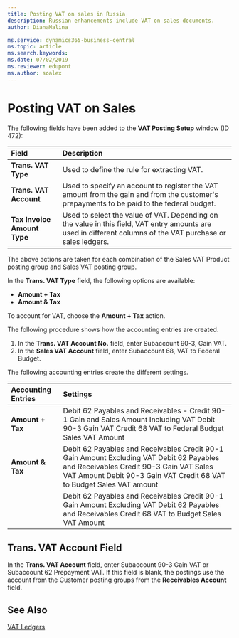 ```yaml
---
title: Posting VAT on sales in Russia
description: Russian enhancements include VAT on sales documents.
author: DianaMalina

ms.service: dynamics365-business-central
ms.topic: article
ms.search.keywords:
ms.date: 07/02/2019
ms.reviewer: edupont
ms.author: soalex
---
```


# Posting VAT on Sales

The following fields have been added to the **VAT Posting Setup** window (ID 472):

| Field                       | Description                                                  |
| :-------------------------- | :----------------------------------------------------------- |
| **Trans. VAT Type**         | Used to define the rule for extracting VAT.                  |
| **Trans. VAT Account**      | Used to specify an account to register the VAT amount from the gain and from the customer's prepayments to be paid to the federal budget. |
| **Tax Invoice Amount Type** | Used to select the value of VAT. Depending on the value in this field, VAT entry amounts are used in different columns of the VAT purchase or sales ledgers. |

The above actions are taken for each combination of the Sales VAT Product posting group and Sales VAT posting group. 

In the **Trans. VAT Type** field, the following options are available:

- **Amount + Tax**
- **Amount & Tax**

To account for VAT, choose the **Amount + Tax** action.

The following procedure shows how the accounting entries are created.

1. In the **Trans. VAT Account No.** field, enter Subaccount 90-3, Gain VAT.
2. In the **Sales VAT Account** field, enter Subaccount 68, VAT to Federal Budget.

The following accounting entries create the different settings.

 

| Accounting Entries | Settings                                                     |
| :----------------- | :----------------------------------------------------------- |
| **Amount + Tax**   | Debit 62 Payables and Receivables - Credit 90-1 Gain and Sales Amount Including VAT   Debit 90-3 Gain VAT   Credit 68 VAT to Federal Budget   Sales VAT Amount |
| **Amount & Tax**   | Debit 62 Payables and Receivables   Credit 90-1 Gain   Amount Excluding VAT   Debit 62 Payables and Receivables   Credit 90-3 Gain VAT   Sales VAT Amount   Debit 90-3 Gain VAT   Credit 68 VAT to Budget   Sales VAT amount |
|                    | Debit 62 Payables and Receivables   Credit 90-1 Gain   Amount Excluding VAT   Debit 62 Payables and Receivables   Credit 68 VAT to Budget   Sales VAT Amount |

## Trans. VAT Account Field

In the **Trans. VAT Account** field, enter Subaccount 90-3 Gain VAT or Subaccount 62 Prepayment VAT. If this field is blank, the postings use the account from the Customer posting groups from the **Receivables Account** field.

## See Also

[VAT Ledgers](VAT-Ledgers.md)  